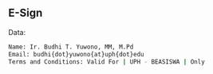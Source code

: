 ## E-Sign

Data:
```sh
Name: Ir. Budhi T. Yuwono, MM, M.Pd
Email: budhi{dot}yuwono{at}uph{dot}edu 
Terms and Conditions: Valid For | UPH - BEASISWA | Only

```
